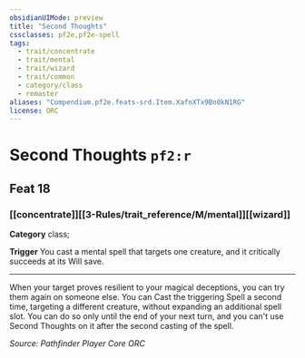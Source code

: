 ```yaml
---
obsidianUIMode: preview
title: "Second Thoughts"
cssclasses: pf2e,pf2e-spell
tags:
  - trait/concentrate
  - trait/mental
  - trait/wizard
  - trait/common
  - category/class
  - remaster
aliases: "Compendium.pf2e.feats-srd.Item.XafnXTx9Bn0kN1RG"
license: ORC
---
```

# Second Thoughts `pf2:r`
## Feat 18
### [[concentrate]][[3-Rules/trait_reference/M/mental]][[wizard]]

**Category** class; 




**Trigger** You cast a mental spell that targets one creature, and it critically succeeds at its Will save.

* * *

When your target proves resilient to your magical deceptions, you can try them again on someone else. You can Cast the triggering Spell a second time, targeting a different creature, without expanding an additional spell slot. You can do so only until the end of your next turn, and you can't use Second Thoughts on it after the second casting of the spell.

*Source: Pathfinder Player Core*
*ORC*